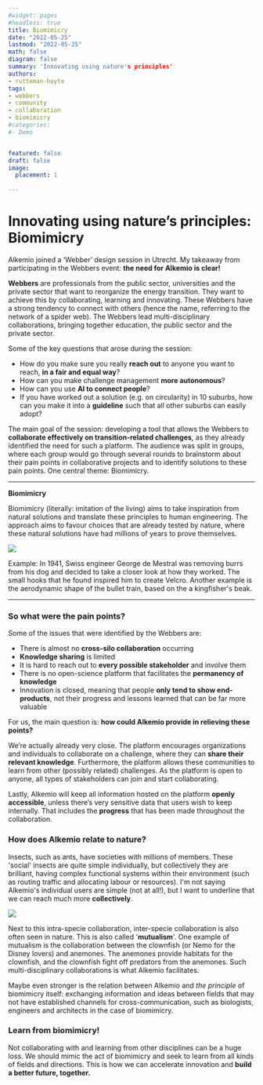 ```yaml
---
#widget: pages
#headless: true
title: Biomimicry
date: "2022-05-25"
lastmod: "2022-05-25"
math: false
diagram: false
summary: 'Innovating using nature's principles'
authors:
- rutteman-hoyte
tags:
- webbers
- community
- collaboration
- biomimicry
#categories:
#- Demo


featured: false
draft: false
image:
  placement: 1
  
---
```


# **Innovating using nature’s principles: Biomimicry**

Alkemio joined a ‘Webber’ design session in Utrecht. My takeaway from participating in the Webbers event: **the need for Alkemio is clear!** 

**Webbers** are professionals from the public sector, universities and the private sector that want to reorganize the energy transition. They want to achieve this by collaborating, learning and innovating. These Webbers have a strong tendency to connect with others (hence the name, referring to the network of a spider web). The Webbers lead multi-disciplinary collaborations, bringing together education, the public sector and the private sector.

Some of the key questions that arose during the session:

- How do you make sure you really **reach out** to anyone you want to reach, **in a fair and equal way**?
- How can you make challenge management **more autonomous**?
- How can you use **AI to connect people**?
- If you have worked out a solution (e.g. on circularity) in 10 suburbs, how can you make it into a **guideline** such that all other suburbs can easily adopt?

The main goal of the session: developing a tool that allows the Webbers to **collaborate effectively on transition-related challenges**, as they already identified the need for such a platform. The audience was split in groups, where each group would go through several rounds to brainstorm about their pain points in collaborative projects and to identify solutions to these pain points. One central theme: Biomimicry.




---

**Biomimicry**

Biomimicry (literally: imitation of the living) aims to take inspiration from natural solutions and translate these principles to human engineering. The approach aims to favour choices that are already tested by nature, where these natural solutions have had millions of years to prove themselves. 

![](https://i.imgur.com/3vwkJby.jpg)
 			
Example: In 1941, Swiss engineer George de Mestral was removing burrs from his dog and decided to take a closer look at how they worked. The small hooks that he found inspired him to create Velcro. Another example is the aerodynamic shape of the bullet train, based on the a kingfisher's beak.

--- 


### So what were the pain points?

Some of the issues that were identified by the Webbers are:

-	There is almost no **cross-silo collaboration** occurring 
-	**Knowledge sharing** is limited
-	It is hard to reach out to **every possible stakeholder** and involve them
-	There is no open-science platform that facilitates the **permanency of knowledge**
-	Innovation is closed, meaning that people **only tend to show end-products**, not their progress and lessons learned that can be far more valuable

For us, the main question is: **how could Alkemio provide in relieving these points?**

We’re actually already very close. The platform encourages organizations and individuals to collaborate on a challenge, where they can **share their relevant knowledge**. Furthermore, the platform allows these communities to learn from other (possibly related) challenges. As the platform is open to anyone, all types of stakeholders can join and start collaborating. 

Lastly, Alkemio will keep all information hosted on the platform **openly accessible**, unless there’s very sensitive data that users wish to keep internally. That includes the **progress** that has been made throughout the collaboration.

### How does Alkemio relate to nature?

Insects, such as ants, have societies with millions of members. These 'social' insects are quite simple individually, but collectively they are brilliant, having complex functional systems within their environment (such as routing traffic and allocating labour or resources). I'm not saying Alkemio's individual users are simple (not at all!), but I want to underline that we can reach much more **collectively**.

![](https://i.imgur.com/TaPSsJE.jpg)


Next to this intra-specie collaboration, inter-specie collaboration is also often seen in nature. This is also called '**mutualism**'. One example of mutualism is the collaboration between the clownfish (or Nemo for the Disney lovers) and anemones. The anemones provide habitats for the clownfish, and the clownfish fight off predators from the anemones. Such multi-disciplinary collaborations is what Alkemio facilitates. 


Maybe even stronger is the relation between Alkemio and *the principle* of biomimicry itself: exchanging information and ideas between fields that may not have established channels for cross-communication, such as biologists, engineers and architects in the case of biomimicry. 

### Learn from biomimicry!

Not collaborating with and learning from other disciplines can be a huge loss. We should mimic the act of biomimicry and seek to learn from all kinds of fields and directions. This is how we can accelerate innovation and **build a better future, together.**


